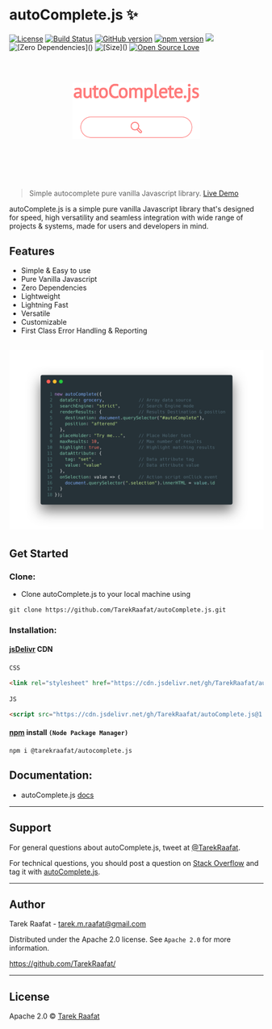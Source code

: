 # autoComplete.js :sparkles:

[![License](https://img.shields.io/badge/License-Apache%202.0-blue.svg)](https://opensource.org/licenses/Apache-2.0)
[![Build Status](https://travis-ci.com/TarekRaafat/autoComplete.js.svg?branch=master)](https://travis-ci.com/TarekRaafat/autoComplete.js)
[![GitHub version](https://badge.fury.io/gh/tarekraafat%2FautoComplete.js.svg)](https://badge.fury.io/gh/tarekraafat%2FautoComplete.js)
[![npm version](https://badge.fury.io/js/%40tarekraafat%2Fautocomplete.js.svg)](https://badge.fury.io/js/%40tarekraafat%2Fautocomplete.js)
[![](https://data.jsdelivr.com/v1/package/gh/TarekRaafat/autoComplete.js/badge)](https://www.jsdelivr.com/package/gh/TarekRaafat/autoComplete.js)
![\[Zero Dependencies\]()](https://img.shields.io/badge/Dependencies-0-blue.svg)
![\[Size\]()](https://img.shields.io/badge/Size-4%20KB-green.svg)
[![Open Source Love](https://badges.frapsoft.com/os/v1/open-source.svg?v=103)](https://github.com/TarekRaafat/autoComplete.js)

<br>
<br>
<p align="center">
	<a href="https://tarekraafat.github.io/autoComplete.js/">
  		<img src="./docs/img/autoComplete.js.svg" alt= "autoComplete.js Design" width="50%">
	</a>
</p>
<br>
<br>
<br>
<br>

> Simple autocomplete pure vanilla Javascript library. <a href="https://tarekraafat.github.io/autoComplete.js/demo/" target="\_blank">Live Demo</a>

autoComplete.js is a simple pure vanilla Javascript library that's designed for speed, high versatility and seamless integration with wide range of projects & systems, made for users and developers in mind.

## Features

-   Simple & Easy to use
-   Pure Vanilla Javascript
-   Zero Dependencies
-   Lightweight
-   Lightning Fast
-   Versatile
-   Customizable
-   First Class Error Handling & Reporting

## [![autoComplete.js Code Example](./docs/img/autoComplete.init.png "autoComplete.js Code Example")](https://codepen.io/tarekraafat/pen/rQopdW)

## Get Started

### Clone:

-   Clone autoComplete.js to your local machine using

```shell
git clone https://github.com/TarekRaafat/autoComplete.js.git
```

### Installation:

#### <a href="https://www.jsdelivr.com/package/gh/TarekRaafat/autoComplete.js">jsDelivr</a> CDN

`CSS`

```html
<link rel="stylesheet" href="https://cdn.jsdelivr.net/gh/TarekRaafat/autoComplete.js@1.5.0/dist/css/autoComplete.min.css"/>
```

`JS`

```html
<script src="https://cdn.jsdelivr.net/gh/TarekRaafat/autoComplete.js@1.5.0/dist/js/autoComplete.min.js"></script>
```

#### <a href="https://www.npmjs.com/package/@tarekraafat/autocomplete.js">npm</a> install `(Node Package Manager)`

```shell
npm i @tarekraafat/autocomplete.js
```

<!-- * * * -->

## Documentation:

-   autoComplete.js <a href="https://tarekraafat.github.io/autoComplete.js/">docs</a>

* * *

## Support

For general questions about autoComplete.js, tweet at [@TarekRaafat].

For technical questions, you should post a question on [Stack Overflow] and tag
it with [autoComplete.js][so tag].

<!-- section links -->

[stack overflow]: http://stackoverflow.com/

[@tarekraafat]: https://twitter.com/TarekRaafat

[so tag]: http://stackoverflow.com/questions/tagged/autoComplete.js

* * *

## Author

Tarek Raafat - tarek.m.raafat@gmail.com

Distributed under the Apache 2.0 license. See `Apache 2.0` for more information.

<https://github.com/TarekRaafat/>

* * *

## License

Apache 2.0 © [Tarek Raafat](http://www.tarekraafat.com)
